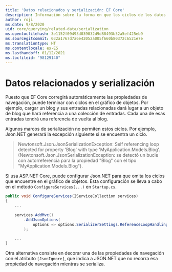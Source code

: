 ```yaml
---
title: 'Datos relacionados y serialización: EF Core'
description: Información sobre la forma en que los ciclos de los datos relacionados con Entity Framework Core pueden afectar a los marcos de serialización
author: roji
ms.date: 9/8/2020
uid: core/querying/related-data/serialization
ms.openlocfilehash: 3e1152f09493d039032d9d88493b52a5ef425eb9
ms.sourcegitcommit: 032a1767d7a6e42052a005f660b80372c6521e7e
ms.translationtype: HT
ms.contentlocale: es-ES
ms.lasthandoff: 01/12/2021
ms.locfileid: "98129140"
---
```

# <a name="related-data-and-serialization"></a>Datos relacionados y serialización

Puesto que EF Core corregirá automáticamente las propiedades de navegación, puede terminar con ciclos en el gráfico de objetos. Por ejemplo, cargar un blog y sus entradas relacionadas dará lugar a un objeto de blog que hará referencia a una colección de entradas. Cada una de esas entradas tendrá una referencia de vuelta al blog.

Algunos marcos de serialización no permiten estos ciclos. Por ejemplo, Json.NET generará la excepción siguiente si se encuentra un ciclo.

> Newtonsoft.Json.JsonSerializationException: Self referencing loop detected for property 'Blog' with type 'MyApplication.Models.Blog'. (Newtonsoft.Json.JsonSerializationException: se detectó un bucle con autorreferencia para la propiedad "Blog" con el tipo "MyApplication.Models.Blog").

Si usa ASP.NET Core, puede configurar Json.NET para que omita los ciclos que encuentre en el gráfico de objetos. Esta configuración se lleva a cabo en el método `ConfigureServices(...)` en `Startup.cs`.

```csharp
public void ConfigureServices(IServiceCollection services)
{
    ...

    services.AddMvc()
        .AddJsonOptions(
            options => options.SerializerSettings.ReferenceLoopHandling = Newtonsoft.Json.ReferenceLoopHandling.Ignore
        );

    ...
}
```

Otra alternativa consiste en decorar una de las propiedades de navegación con el atributo `[JsonIgnore]`, que indica a JSON.NET que no recorra esa propiedad de navegación mientras se serializa.
